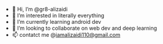 - 👋 Hi, I’m @gr8-alizaidi
- 👀 I’m interested in literally everything
- 🌱 I’m currently learning android dev
- 💞️ I’m looking to collaborate on web dev and deep learning
- 📫 contatct me @iamalizaidi110@gmail.com

<!---
gr8-alizaidi/gr8-alizaidi is a ✨ special ✨ repository because its `README.md` (this file) appears on your GitHub profile.
You can click the Preview link to take a look at your changes.
--->
